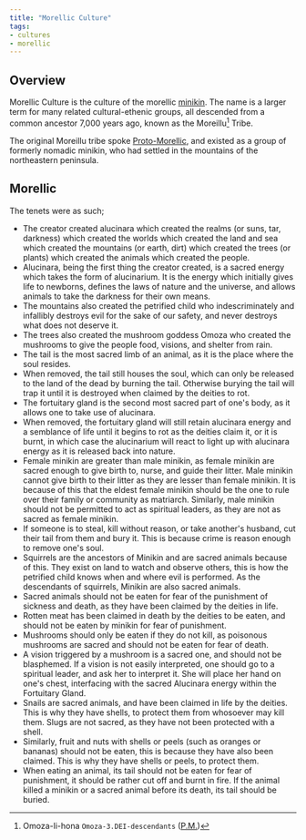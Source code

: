 ```yaml
---
title: "Morellic Culture"
tags:
- cultures
- morellic
---
```

## Overview
Morellic Culture is the culture of the morellic [minikin](species/minikin.md). The name is a larger term for many related cultural-ethenic groups, all descended from a common ancestor 7,000 years ago, known as the Moreillu[^1] Tribe.

The original Moreillu tribe spoke [Proto-Morellic](languages/proto-morellic.md), and existed as a group of formerly nomadic minikin, who had settled in the mountains of the northeastern peninsula.

## Morellic 

The tenets were as such;
- The creator created alucinara which created the realms (or suns, tar, darkness) which created the worlds which created the land and sea which created the mountains (or earth, dirt) which created the trees (or plants) which created the animals which created the people.
- Alucinara, being the first thing the creator created, is a sacred energy which takes the form of alucinarium. It is the energy which initially gives life to newborns, defines the laws of nature and the universe, and allows animals to take the darkness for their own means.
- The mountains also created the petrified child who indescriminately and infallibly destroys evil for the sake of our safety, and never destroys what does not deserve it.
- The trees also created the mushroom goddess Omoza who created the mushrooms to give the people food, visions, and shelter from rain.
- The tail is the most sacred limb of an animal, as it is the place where the soul resides.
- When removed, the tail still houses the soul, which can only be released to the land of the dead by burning the tail. Otherwise burying the tail will trap it until it is destroyed when claimed by the deities to rot.
- The fortuitary gland is the second most sacred part of one's body, as it allows one to take use of alucinara.
- When removed, the fortuitary gland will still retain alucinara energy and a semblance of life until it begins to rot as the deities claim it, or it is burnt, in which case the alucinarium will react to light up with alucinara energy as it is released back into nature. 
- Female minikin are greater than male minikin, as female minikin are sacred enough to give birth to, nurse, and guide their litter. Male minikin cannot give birth to their litter as they are lesser than female minikin. It is because of this that the eldest female minikin should be the one to rule over their family or community as matriarch. Similarly, male minikin should not be permitted to act as spiritual leaders, as they are not as sacred as female minikin.
- If someone is to steal, kill without reason, or take another's husband, cut their tail from them and bury it. This is because crime is reason enough to remove one's soul.
- Squirrels are the ancestors of Minikin and are sacred animals because of this. They exist on land to watch and observe others, this is how the petrified child knows when and where evil is performed. As the descendants of squirrels, Minikin are also sacred animals.
- Sacred animals should not be eaten for fear of the punishment of sickness and death, as they have been claimed by the deities in life.
- Rotten meat has been claimed in death by the deities to be eaten, and should not be eaten by minikin for fear of punishment.
- Mushrooms should only be eaten if they do not kill, as poisonous mushrooms are sacred and should not be eaten for fear of death.
- A vision triggered by a mushroom is a sacred one, and should not be blasphemed. If a vision is not easily interpreted, one should go to a spiritual leader, and ask her to interpret it. She will place her hand on one's chest, interfacing with the sacred Alucinara energy within the Fortuitary Gland.
- Snails are sacred animals, and have been claimed in life by the deities. This is why they have shells, to protect them from whosoever may kill them. Slugs are not sacred, as they have not been protected with a shell.
- Similarly, fruit and nuts with shells or peels (such as oranges or bananas) should not be eaten, this is because they have also been claimed. This is why they have shells or peels, to protect them.
- When eating an animal, its tail should not be eaten for fear of punishment, it should be rather cut off and burnt in fire. If the animal killed a minikin or a sacred animal before its death, its tail should be buried.

[^1]: Omoza-li-hona `Omoza-3.DEI-descendants` ([P.M.](languages/proto-morellic.md))
